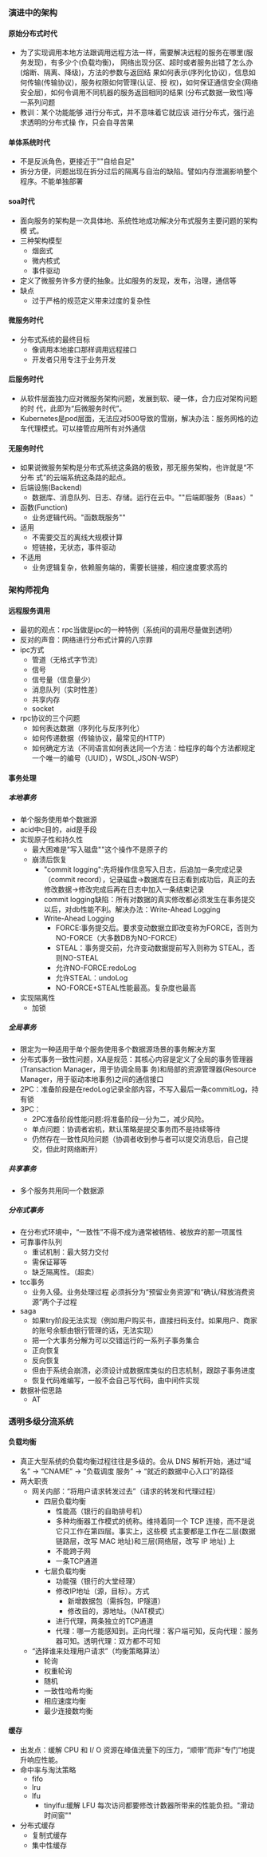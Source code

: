 ### 演进中的架构

#### 原始分布式时代
- 为了实现调用本地方法跟调用远程方法一样，需要解决远程的服务在哪里(服务发现)，有多少个(负载均衡)， 网络出现分区、超时或者服务出错了怎么办(熔断、隔离、降级)，方法的参数与返回结 果如何表示(序列化协议)，信息如何传输(传输协议)，服务权限如何管理(认证、授 权)，如何保证通信安全(网络安全层)，如何令调用不同机器的服务返回相同的结果 (分布式数据一致性)等一系列问题
- 教训：某个功能能够 进行分布式，并不意味着它就应该 进行分布式，强行追求透明的分布式操 作，只会自寻苦果
#### 单体系统时代
- 不是反派角色，更接近于""自给自足"
- 拆分方便，问题出现在拆分过后的隔离与自治的缺陷。譬如内存泄漏影响整个程序。不能单独部署
#### soa时代
- 面向服务的架构是一次具体地、系统性地成功解决分布式服务主要问题的架构模
  式。
- 三种架构模型
  - 烟囱式
  - 微内核式
  - 事件驱动
- 定义了微服务许多方便的抽象。比如服务的发现，发布，治理，通信等
- 缺点
  - 过于严格的规范定义带来过度的复杂性
#### 微服务时代
- 分布式系统的最终目标
  - 像调用本地接口那样调用远程接口
  - 开发者只用专注于业务开发
#### 后服务时代
- 从软件层面独力应对微服务架构问题，发展到软、硬一体，合力应对架构问题的时 代，此即为“后微服务时代”。
- Kubernetes是pod层面，无法应对500导致的雪崩，解决办法：服务网格的边车代理模式。可以接管应用所有对外通信
#### 无服务时代
- 如果说微服务架构是分布式系统这条路的极致，那无服务架构，也许就是“不分布 式”的云端系统这条路的起点。
- 后端设施(Backend)
  - 数据库、消息队列、日志、存储。运行在云中。""后端即服务（Baas）"
- 函数(Function)
  - 业务逻辑代码。"函数既服务""
- 适用
  - 不需要交互的离线大规模计算
  - 短链接，无状态，事件驱动
- 不适用
  - 业务逻辑复杂，依赖服务端的，需要长链接，相应速度要求高的
### 架构师视角
#### 远程服务调用
- 最初的观点：rpc当做是ipc的一种特例（系统间的调用尽量做到透明）
- 反对的声音：网络进行分布式计算的八宗罪
- ipc方式
  - 管道（无格式字节流）
  - 信号
  - 信号量（信息量少）
  - 消息队列（实时性差）
  - 共享内存
  - socket
- rpc协议的三个问题
  - 如何表达数据（序列化与反序列化）
  - 如何传递数据（传输协议，最常见的HTTP）
  - 如何确定方法（不同语言如何表达同一个方法：给程序的每个方法都规定一个唯一的编号（UUID），WSDL,JSON-WSP）
#### 事务处理
##### 本地事务
- 单个服务使用单个数据源
- acid中c目的，aid是手段
- 实现原子性和持久性
   - 最大困难是"写入磁盘""这个操作不是原子的
   - 崩溃后恢复
     - "commit logging":先将操作信息写入日志，后追加一条完成记录（commit record），记录磁盘->数据库在日志看到成功后，真正的去修改数据->修改完成后再在日志中加入一条结束记录
     - commit logging缺陷：所有对数据的真实修改都必须发生在事务提交以后，对db性能不利。解决办法：Write-Ahead Logging
     - Write-Ahead Logging
       - FORCE:事务提交后。要求变动数据立即改变称为FORCE，否则为NO-FORCE（大多数DB为NO-FORCE）
       - STEAL：事务提交前，允许变动数据提前写入则称为 STEAL，否则NO-STEAL  
       - 允许NO-FORCE:redoLog
       - 允许STEAL：undoLog
       - NO-FORCE+STEAL性能最高。复杂度也最高
- 实现隔离性
  - 加锁
##### 全局事务
- 限定为一种适用于单个服务使用多个数据源场景的事务解决方案
- 分布式事务一致性问题，XA是规范：其核心内容是定义了全局的事务管理器(Transaction Manager，用于协调全局事 务)和局部的资源管理器(Resource Manager，用于驱动本地事务)之间的通信接口
- 2PC：准备阶段是在redoLog记录全部内容，不写入最后一条commitLog，持有锁
- 3PC：
    - 2PC准备阶段性能问题:将准备阶段一分为二，减少风险。
    - 单点问题：协调者宕机，默认策略是提交事务而不是持续等待
    - 仍然存在一致性风险问题（协调者收到参与者可以提交消息后，自己提交，但此时网络断开）
##### 共享事务
- 多个服务共用同一个数据源
##### 分布式事务
- 在分布式环境中，“一致性”不得不成为通常被牺牲、被放弃的那一项属性
- 可靠事件队列
  - 重试机制：最大努力交付
  - 需保证幂等
  - 缺乏隔离性。（超卖）
- tcc事务
  - 业务入侵。业务处理过程 必须拆分为“预留业务资源”和“确认/释放消费资源”两个子过程
- saga
  - 如果try阶段无法实现（例如用户购买书，直接扫码支付。如果用户、商家的账号余额由银行管理的话，无法实现）
  - 把一个大事务分解为可以交错运行的一系列子事务集合
  - 正向恢复
  - 反向恢复
  - 但由于系统会崩溃，必须设计成数据库类似的日志机制，跟踪子事务进度
  - 恢复代码难编写，一般不会自己写代码，由中间件实现
- 数据补偿思路
  - AT
### 透明多级分流系统
#### 负载均衡
- 真正大型系统的负载均衡过程往往是多级的。会从 DNS 解析开始，通过“域名” → “CNAME” → “负载调度 服务” → “就近的数据中心入口”的路径
- 两大职责
  - 网关内部：“将用户请求转发过去”（请求的转发和代理过程）
    - 四层负载均衡
      - 性能高（银行的自助排号机）
      - 多种均衡器工作模式的统称。维持着同一个 TCP 连接，而不是说它只工作在第四层。事实上，这些模 式主要都是工作在二层(数据链路层，改写 MAC 地址)和三层(网络层，改写 IP 地址) 上
      - 不能跨子网
      - 一条TCP通道
    - 七层负载均衡
      - 功能强（银行的大堂经理）
      - 修改IP地址（源，目标）。方式
        - 新增数据包（需拆包，IP隧道）
        - 修改目的，源地址。（NAT模式）
      - 进行代理，两条独立的TCP通道
      - 代理：哪一方能感知到。正向代理：客户端可知，反向代理：服务器可知。透明代理：双方都不可知
  - “选择谁来处理用户请求”（均衡策略算法）
    - 轮询
    - 权重轮询
    - 随机
    - 一致性哈希均衡
    - 相应速度均衡
    - 最少连接数均衡
#### 缓存
- 出发点：缓解 CPU 和 I/ O 资源在峰值流量下的压力，“顺带”而非“专门”地提升响应性能。
- 命中率与淘汰策略
  - fifo
  - lru
  - lfu
    - tinylfu:缓解 LFU 每次访问都要修改计数器所带来的性能负担。"滑动时间窗""
- 分布式缓存
  - 复制式缓存
  - 集中性缓存